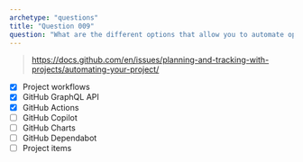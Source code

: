 ```yaml
---
archetype: "questions"
title: "Question 009"
question: "What are the different options that allow you to automate operations in your GitHub Project? (Choose three.)"
---
```



> https://docs.github.com/en/issues/planning-and-tracking-with-projects/automating-your-project/
- [x] Project workflows
- [x] GitHub GraphQL API
- [x] GitHub Actions
- [ ] GitHub Copilot
- [ ] GitHub Charts
- [ ] GitHub Dependabot
- [ ] Project items
